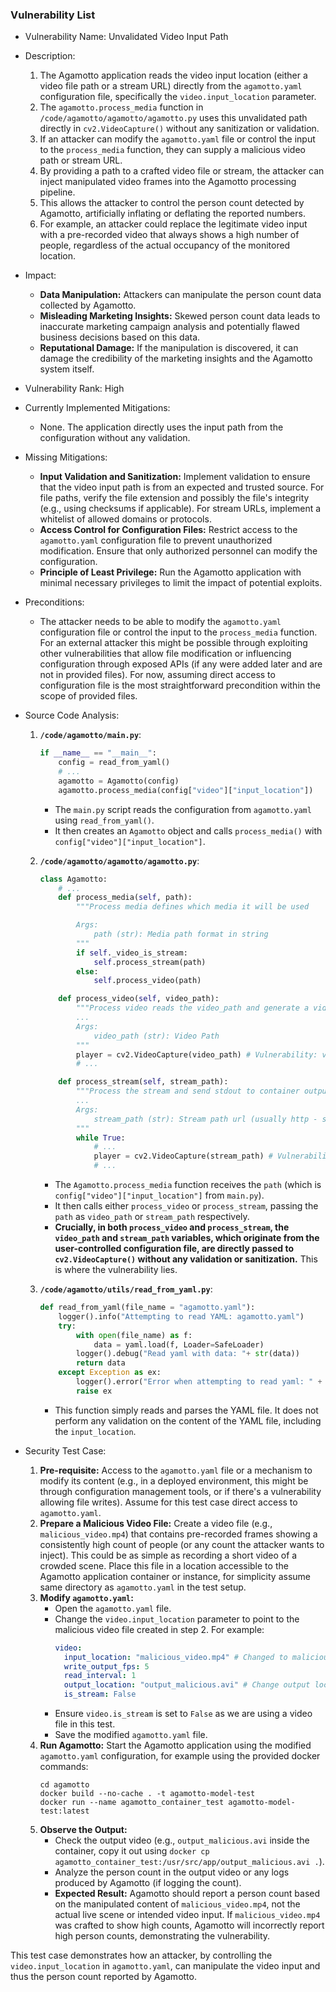 ### Vulnerability List

- Vulnerability Name: Unvalidated Video Input Path

- Description:
    1. The Agamotto application reads the video input location (either a video file path or a stream URL) directly from the `agamotto.yaml` configuration file, specifically the `video.input_location` parameter.
    2. The `agamotto.process_media` function in `/code/agamotto/agamotto/agamotto.py` uses this unvalidated path directly in `cv2.VideoCapture()` without any sanitization or validation.
    3. If an attacker can modify the `agamotto.yaml` file or control the input to the `process_media` function, they can supply a malicious video path or stream URL.
    4. By providing a path to a crafted video file or stream, the attacker can inject manipulated video frames into the Agamotto processing pipeline.
    5. This allows the attacker to control the person count detected by Agamotto, artificially inflating or deflating the reported numbers.
    6. For example, an attacker could replace the legitimate video input with a pre-recorded video that always shows a high number of people, regardless of the actual occupancy of the monitored location.

- Impact:
    - **Data Manipulation:** Attackers can manipulate the person count data collected by Agamotto.
    - **Misleading Marketing Insights:** Skewed person count data leads to inaccurate marketing campaign analysis and potentially flawed business decisions based on this data.
    - **Reputational Damage:** If the manipulation is discovered, it can damage the credibility of the marketing insights and the Agamotto system itself.

- Vulnerability Rank: High

- Currently Implemented Mitigations:
    - None. The application directly uses the input path from the configuration without any validation.

- Missing Mitigations:
    - **Input Validation and Sanitization:** Implement validation to ensure that the video input path is from an expected and trusted source. For file paths, verify the file extension and possibly the file's integrity (e.g., using checksums if applicable). For stream URLs, implement a whitelist of allowed domains or protocols.
    - **Access Control for Configuration Files:** Restrict access to the `agamotto.yaml` configuration file to prevent unauthorized modification. Ensure that only authorized personnel can modify the configuration.
    - **Principle of Least Privilege:** Run the Agamotto application with minimal necessary privileges to limit the impact of potential exploits.

- Preconditions:
    - The attacker needs to be able to modify the `agamotto.yaml` configuration file or control the input to the `process_media` function.  For an external attacker this might be possible through exploiting other vulnerabilities that allow file modification or influencing configuration through exposed APIs (if any were added later and are not in provided files). For now, assuming direct access to configuration file is the most straightforward precondition within the scope of provided files.

- Source Code Analysis:
    1. **`/code/agamotto/main.py`**:
        ```python
        if __name__ == "__main__":
            config = read_from_yaml()
            # ...
            agamotto = Agamotto(config)
            agamotto.process_media(config["video"]["input_location"])
        ```
        - The `main.py` script reads the configuration from `agamotto.yaml` using `read_from_yaml()`.
        - It then creates an `Agamotto` object and calls `process_media()` with `config["video"]["input_location"]`.

    2. **`/code/agamotto/agamotto/agamotto.py`**:
        ```python
        class Agamotto:
            # ...
            def process_media(self, path):
                """Process media defines which media it will be used

                Args:
                    path (str): Media path format in string
                """
                if self._video_is_stream:
                    self.process_stream(path)
                else:
                    self.process_video(path)

            def process_video(self, video_path):
                """Process video reads the video_path and generate a video output
                ...
                Args:
                    video_path (str): Video Path
                """
                player = cv2.VideoCapture(video_path) # Vulnerability: video_path is directly from config
                # ...

            def process_stream(self, stream_path):
                """Process the stream and send stdout to container output
                ...
                Args:
                    stream_path (str): Stream path url (usually http - see OpenCV Types)
                """
                while True:
                    # ...
                    player = cv2.VideoCapture(stream_path) # Vulnerability: stream_path is directly from config
                    # ...
        ```
        - The `Agamotto.process_media` function receives the `path` (which is `config["video"]["input_location"]` from `main.py`).
        - It then calls either `process_video` or `process_stream`, passing the `path` as `video_path` or `stream_path` respectively.
        - **Crucially, in both `process_video` and `process_stream`, the `video_path` and `stream_path` variables, which originate from the user-controlled configuration file, are directly passed to `cv2.VideoCapture()` without any validation or sanitization.** This is where the vulnerability lies.

    3. **`/code/agamotto/utils/read_from_yaml.py`**:
        ```python
        def read_from_yaml(file_name = "agamotto.yaml"):
            logger().info("Attempting to read YAML: agamotto.yaml")
            try:
                with open(file_name) as f:
                    data = yaml.load(f, Loader=SafeLoader)
                logger().debug("Read yaml with data: "+ str(data))
                return data
            except Exception as ex:
                logger().error("Error when attempting to read yaml: " + str(ex))
                raise ex
        ```
        - This function simply reads and parses the YAML file. It does not perform any validation on the content of the YAML file, including the `input_location`.

- Security Test Case:
    1. **Pre-requisite:** Access to the `agamotto.yaml` file or a mechanism to modify its content (e.g., in a deployed environment, this might be through configuration management tools, or if there's a vulnerability allowing file writes). Assume for this test case direct access to `agamotto.yaml`.
    2. **Prepare a Malicious Video File:** Create a video file (e.g., `malicious_video.mp4`) that contains pre-recorded frames showing a consistently high count of people (or any count the attacker wants to inject). This could be as simple as recording a short video of a crowded scene. Place this file in a location accessible to the Agamotto application container or instance, for simplicity assume same directory as `agamotto.yaml` in the test setup.
    3. **Modify `agamotto.yaml`:**
        - Open the `agamotto.yaml` file.
        - Change the `video.input_location` parameter to point to the malicious video file created in step 2. For example:
          ```yaml
          video:
            input_location: "malicious_video.mp4" # Changed to malicious video
            write_output_fps: 5
            read_interval: 1
            output_location: "output_malicious.avi" # Change output location to differentiate
            is_stream: False
          ```
        - Ensure `video.is_stream` is set to `False` as we are using a video file in this test.
        - Save the modified `agamotto.yaml` file.
    4. **Run Agamotto:** Start the Agamotto application using the modified `agamotto.yaml` configuration, for example using the provided docker commands:
        ```shell
        cd agamotto
        docker build --no-cache . -t agamotto-model-test
        docker run --name agamotto_container_test agamotto-model-test:latest
        ```
    5. **Observe the Output:**
        - Check the output video (e.g., `output_malicious.avi` inside the container, copy it out using `docker cp agamotto_container_test:/usr/src/app/output_malicious.avi .`).
        - Analyze the person count in the output video or any logs produced by Agamotto (if logging the count).
        - **Expected Result:** Agamotto should report a person count based on the manipulated content of `malicious_video.mp4`, not the actual live scene or intended video input. If `malicious_video.mp4` was crafted to show high counts, Agamotto will incorrectly report high person counts, demonstrating the vulnerability.

This test case demonstrates how an attacker, by controlling the `video.input_location` in `agamotto.yaml`, can manipulate the video input and thus the person count reported by Agamotto.